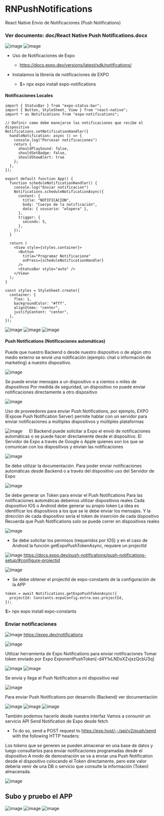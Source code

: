 # RNPushNotifications
React Native Envio de Notificaciones (Push Notifications)

### Ver documento: doc/React Native Push Notifications.docx

![image](https://github.com/wlopera/RNPushNotifications/assets/7141537/1881a4c9-e169-445d-b26b-460bead59e7d)
![image](https://github.com/wlopera/RNPushNotifications/assets/7141537/f4e4448f-1985-4e23-a427-77f3d1fbef83)

* Uso de Notificaciones de Expo
  * https://docs.expo.dev/versions/latest/sdk/notifications/

* Instalamos la librería de notificaciones de EXPO
  * $> npx expo install expo-notifications

#### Notificaciones Locales
```
import { StatusBar } from "expo-status-bar";
import { Button, StyleSheet, View } from "react-native";
import * as Notifications from "expo-notifications";

// Definir como debe manejarse las notificaciones que recibe el dispositivo
Notifications.setNotificationHandler({
  handleNotification: async () => {
    console.log("Porcesar notificaciones")
    return {
      shouldPlaySound: false,
      shouldSetBadge: false,
      shouldShowAlert: true
    };
  },
});

export default function App() {
  function scheduleNotificationHandler() {
    console.log("Enviar notificacion")
    Notifications.scheduleNotificationAsync({
      content: {
        title: "NOTIFICACION",
        body: "Cuerpo de la notificación",
        data: { ususario: "wlopera" },
      },
      trigger: {
        seconds: 5,
      },
    });
  }

  return (
    <View style={styles.container}>
      <Button
        title="Programar Notificacione"
        onPress={scheduleNotificationHandler}
      />
      <StatusBar style="auto" />
    </View>
  );
}

const styles = StyleSheet.create({
  container: {
    flex: 1,
    backgroundColor: "#fff",
    alignItems: "center",
    justifyContent: "center",
  },
});

``` 
![image](https://github.com/wlopera/RNPushNotifications/assets/7141537/c0f79b33-4d4d-4710-ae8b-eabfab6d8d9c)
![image](https://github.com/wlopera/RNPushNotifications/assets/7141537/cacfb272-bc99-4dd5-beca-c18290c4d842)
![image](https://github.com/wlopera/RNPushNotifications/assets/7141537/78201de4-a863-407a-afbd-8791199c06aa)

#### Push Notifications (Notificaciones automáticas)

Puede que nuestro Backend o desde nuestro dispositivo o de algún otro medio externo se envié una notificación (ejemplo: chat o información de marketing) a nuestro dispositivo.

![image](https://github.com/wlopera/RNPushNotifications/assets/7141537/b56e3bd7-084c-41a7-ba5d-d9069079893f)

Se puede enviar mensajes a un dispositivo o a cientos o miles de dispositivos
Por medida de seguridad, un dispositivo no puede enviar notificaciones directamente a otro dispositivo

![image](https://github.com/wlopera/RNPushNotifications/assets/7141537/374b9767-22a0-49e8-b750-ef5a3890aa84)

Uso de proveedores para enviar Push Notifications, por ejemplo, EXPO (Expose Push Notification Server) permite hablar con un servidor para enviar notificaciones a múltiples dispositivos y múltiples plataformas

![image](https://github.com/wlopera/RNPushNotifications/assets/7141537/b6c61eb7-1c4d-4817-af38-cd2e36951300)
 
El Backend puede solicitar a Expo el envió de notificaciones automáticas o se puede hacer directamente desde el dispositivo. El Servidor de Expo a través de Google o Apple quienes son los que se comunican con los dispositivos y envían las notificaciones

![image](https://github.com/wlopera/RNPushNotifications/assets/7141537/e827827e-b49b-43a2-8890-fb6393ab788a)

Se debe utilizar la documentación. Para poder enviar notificaciones automáticas desde Backend o a través del dispositivo uso del Servidor de Expo 

![image](https://github.com/wlopera/RNPushNotifications/assets/7141537/e6ad9a03-1268-4847-a8e8-f524a16baeb1)

Se debe generar un Token para enviar el Push Notifications
Para las notificaciones automáticas debemos utilizar dispositivos reales
Cada dispositivo IOS o Android debe generar su propio token 
La idea es identificar los dispositivos a los que se le debe enviar los mensajes. Y la dirección de cada dispositivo sería el token de inserción de cada dispositivo
Recuerda que Push Notifications solo se puede correr en dispositivos reales

![image](https://github.com/wlopera/RNPushNotifications/assets/7141537/6d899902-fa50-4194-9168-18be442c155d)

* Se debe solicitar los permisos (requeridos por IOS) y en el caso de Android la función 
getExpoPushTokenAsync, requiere un projectId

![image](https://github.com/wlopera/RNPushNotifications/assets/7141537/ec0076c1-39c9-4683-b969-6d3dec3ab8ff)
https://docs.expo.dev/push-notifications/push-notifications-setup/#configure-projectid

![image](https://github.com/wlopera/RNPushNotifications/assets/7141537/c6b27bbe-a1cd-4da7-b58f-976f2bcc3010)
 
* Se debe obtener el projectId de expo-constants de la configuración de la APP
```
token = await Notifications.getExpoPushTokenAsync({
  projectId: Constants.expoConfig.extra.eas.projectId,
});
```
 $> npx expo install expo-constants


### Enviar notificaciones
![image](https://github.com/wlopera/RNPushNotifications/assets/7141537/d4be0c26-c2db-4943-b852-87f26b0c9cbc)
https://expo.dev/notifications

![image](https://github.com/wlopera/RNPushNotifications/assets/7141537/68050719-173e-4234-a8d7-6b17af16055f)

Utilizar herramienta de Expo Notifications para enviar notificaciones
Tomar token enviado por Expo ExponentPushToken[-d4Y1xLNDsXZvjxzQcbU3q]

![image](https://github.com/wlopera/RNPushNotifications/assets/7141537/0d4e25c3-21fa-4c28-a463-56136e28b31c)
![image](https://github.com/wlopera/RNPushNotifications/assets/7141537/1e639bed-80f9-4266-857e-6d1a3aafbfb3)

Se envía y llega el Push Notification a mi dispositivo real

![image](https://github.com/wlopera/RNPushNotifications/assets/7141537/f4e6f90a-54b7-4461-804e-66b6c017a9e6)
 
Para enviar Push Notifications por desarrollo (Backend) ver documentación

![image](https://github.com/wlopera/RNPushNotifications/assets/7141537/ba6793cf-faac-4738-9b28-f49f67cb58e2)
![image](https://github.com/wlopera/RNPushNotifications/assets/7141537/3a5be52f-5bea-4a96-844a-2f78fd37d388)
![image](https://github.com/wlopera/RNPushNotifications/assets/7141537/b52bc8aa-a633-410f-9757-728c40c1a897)

También podemos hacerlo desde nuestra interfaz
Vamos a consumir un servicio API Send Notification de Expo desde fetch

* To do so, send a POST request to https://exp.host/--/api/v2/push/send with the following HTTP headers:

Los tokens que se generen se pueden almacenar en una base de datos y luego consultarlos para enviar notificaciones programadas desde el dispositivo
A modo de demostración se va a enviar una Push Notification desde el dispositivo colocando el Token directamente, pero este valor debería venir de una DB o servicio que consulte la información (Token) almacenada.

![image](https://github.com/wlopera/RNPushNotifications/assets/7141537/06df9418-db13-4052-b7c7-1648f5a45264)

## Subo y pruebo el APP
   
![image](https://github.com/wlopera/RNPushNotifications/assets/7141537/05dea9a4-692d-4eea-9539-8fc205407fb2)
![image](https://github.com/wlopera/RNPushNotifications/assets/7141537/5c213553-1dc3-42c4-bbfb-9131776023c9)
![image](https://github.com/wlopera/RNPushNotifications/assets/7141537/18a0c6c6-4d86-422d-bbc6-0649a4ba9f2d)





